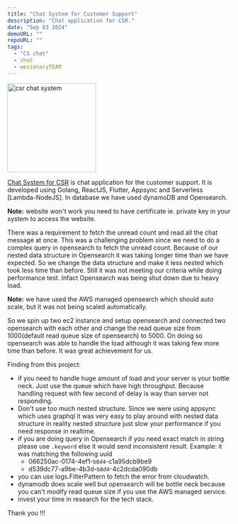 ```yaml
---
title: "Chat System for Customer Support"
description: "Chat application for CSR."
date: "Sep 03 2024"
demoURL: ""
repoURL: ""
tags:
  - "CS chat"
  - chat
  - wesionaryTEAM
---
```


<img src="/assets/wesionaryTEAM/csr.png" alt="csr chat system" width="200" height="200">

[Chat System for CSR](https://chat.yc-otodoke.com) is chat application for the customer support.
It is developed using Golang, ReactJS, Flutter, Appsync and Serverless [Lambda-NodeJS]. In database we have used dynamoDB and Opensearch.

**Note:** website won't work you need to have certificate ie. private key in your system to access the website.

There was a requirement to fetch the unread count and read all the chat message at once. This was a challenging problem since we need to do a complex query in opensearch to fetch the unread count. Because of our nested data structure in Opensearch it was taking longer time than we have expected. So we change the data structure and make it less nested which took less time than before. Still it was not meeting our criteria while doing performance test. Infact Opensearch was being shut down due to heavy load. 

**Note:** we have used the AWS managed opensearch which should auto scale, but it was not being scaled automatically. 

So we spin up two ec2 instance and setup opensearch and connected two opensearch with each other and change the read queue size from 1000(default read queue size of opensearch) to 5000. On doing so opensearch was able to handle the load although it was taking few more time than before. It was great achievement for us.

Finding from this project:
- if you need to handle huge amount of load and your server is your bottle neck. Just use the queue which have high throughput. Because handling request with few second of delay is way than server not responding.
- Don't use too much nested structure. Since we were using appsync which uses graphql it was very easy to play around with nested data structure in reality nested structure just slow your performance if you need response in realtime.
- if you are doing query in Opensearch if you need exact match in string please use `.keyword` else it would send inconsistent result. Example: it was matching the following uuid
  - 066250ac-0174-4ef1-`b8d4`-c1a95dcb9be9
  - d539dc77-a9be-4b3d-`b8d4`-4c2dcda090db
- you can use logs.FilterPattern to fetch the error from cloudwatch.
- dynamodb does scale well but opensearch will be bottle neck because you can't modify read queue size if you use the AWS managed service.
- invest your time in research for the tech stack.

Thank you !!!